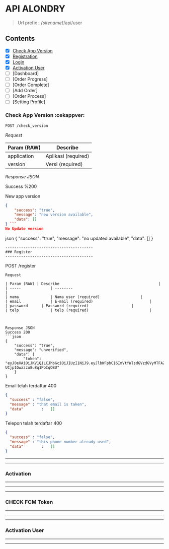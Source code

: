 # API ALONDRY
> Url prefix  : *{sitename}*/api/user

## Contents

- [x] [Check App Version](#check-app-version-cekappver)
- [x] [Registration](#registration--register)
- [x] [Login](#login-log_in)
- [x] [Activation User](#activation-user--active_user)
- [ ] [Dashboard]
- [ ] [Order Progress]
- [ ] [Order Complete]
- [ ] [Add Order]
- [ ] [Order Process]
- [ ] [Setting Profile]

### Check App Version :cekappver:

```
POST /check_version
```
*Request*

| Param (RAW) | Describe 							|
| -----				| -------- 							|
| application	| Aplikasi (required) 	|
| version			| Versi (required) 			|

*Response JSON*

Success %200

New app version
```json
{
    "success": "true",
    "message": "new version available",
    "data": []
} ```
No Update version
```
json
{
    "success": "true",
    "message": "no updated available",
    "data": []
}
```
---------------------------------------
### Register  
---------------------------------------
```
POST /register 
```
Request  

| Param (RAW) | Describe 											|
| -----				| -------- 											|
| nama 				| Nama user (required) 					|
| email 			| E-mail (required) 						|
| password 		| Password (required) 					|
| telp 				| telp (required) 							|



Response JSON   
Success 200
```json
{
    "success": "true",
    "message": "unverified",
    "data": {
        "token": "eyJ0eXAiOiJKV1QiLCJhbGciOiJIUzI1NiJ9.eyJlbWFpbCI6ImVtYWlsdGVzdGVyMTFAZXhhbXBsZS5jb20iLCJwYXNzd29yZCI6IjNhNTUxZmE5Nzk2NzVmNTJlMDkzOGIwNWFiMThiZjliN2Q3ZDMzNTdlNGFhNDI3MDFkM2M5NzRlNzk2MTJhZWZlNTIxNjg5M2Q0MzUxZDNkIiwibGFzdF9sb2dpbiI6IjIwMTctMTAtMjcgMDY6MTU6MzkifQ.LmDNWZ3zyOaepGHoOUl-UCjp1Gwazzu8u8q1PoIqQBU"
    }
}
```

Email telah terdaftar 400
```json
{
  "success"	: "false",
  "message"	: "that email is taken",
  "data" 		:	[]
}
```

Telepon telah terdaftar 400
```json
{
  "success"	: "false",
  "message"	: "this phone number already used",
  "data" 		:	[]
}
```
---------------

---------------
### Activation 
---------------
---------------

---------------
### CHECK FCM Token 
---------------
---------------

---------------
### Activation User
---------------
---------------
